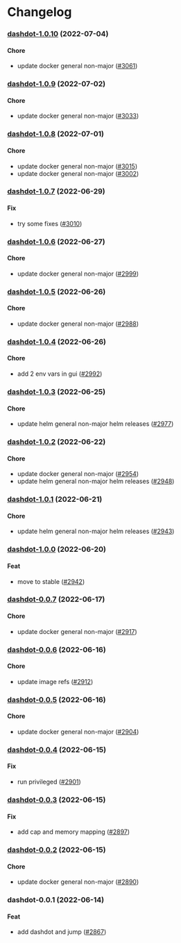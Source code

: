 # Changelog<br>


<a name="dashdot-1.0.10"></a>
### [dashdot-1.0.10](https://github.com/truecharts/apps/compare/dashdot-1.0.9...dashdot-1.0.10) (2022-07-04)

#### Chore

* update docker general non-major ([#3061](https://github.com/truecharts/apps/issues/3061))



<a name="dashdot-1.0.9"></a>
### [dashdot-1.0.9](https://github.com/truecharts/apps/compare/dashdot-1.0.8...dashdot-1.0.9) (2022-07-02)

#### Chore

* update docker general non-major ([#3033](https://github.com/truecharts/apps/issues/3033))



<a name="dashdot-1.0.8"></a>
### [dashdot-1.0.8](https://github.com/truecharts/apps/compare/dashdot-1.0.7...dashdot-1.0.8) (2022-07-01)

#### Chore

* update docker general non-major ([#3015](https://github.com/truecharts/apps/issues/3015))
* update docker general non-major ([#3002](https://github.com/truecharts/apps/issues/3002))



<a name="dashdot-1.0.7"></a>
### [dashdot-1.0.7](https://github.com/truecharts/apps/compare/dashdot-1.0.6...dashdot-1.0.7) (2022-06-29)

#### Fix

* try some fixes ([#3010](https://github.com/truecharts/apps/issues/3010))



<a name="dashdot-1.0.6"></a>
### [dashdot-1.0.6](https://github.com/truecharts/apps/compare/dashdot-1.0.5...dashdot-1.0.6) (2022-06-27)

#### Chore

* update docker general non-major ([#2999](https://github.com/truecharts/apps/issues/2999))



<a name="dashdot-1.0.5"></a>
### [dashdot-1.0.5](https://github.com/truecharts/apps/compare/dashdot-1.0.4...dashdot-1.0.5) (2022-06-26)

#### Chore

* update docker general non-major ([#2988](https://github.com/truecharts/apps/issues/2988))



<a name="dashdot-1.0.4"></a>
### [dashdot-1.0.4](https://github.com/truecharts/apps/compare/dashdot-1.0.3...dashdot-1.0.4) (2022-06-26)

#### Chore

* add 2 env vars in gui ([#2992](https://github.com/truecharts/apps/issues/2992))



<a name="dashdot-1.0.3"></a>
### [dashdot-1.0.3](https://github.com/truecharts/apps/compare/dashdot-1.0.2...dashdot-1.0.3) (2022-06-25)

#### Chore

* update helm general non-major helm releases ([#2977](https://github.com/truecharts/apps/issues/2977))



<a name="dashdot-1.0.2"></a>
### [dashdot-1.0.2](https://github.com/truecharts/apps/compare/dashdot-1.0.1...dashdot-1.0.2) (2022-06-22)

#### Chore

* update docker general non-major ([#2954](https://github.com/truecharts/apps/issues/2954))
* update helm general non-major helm releases ([#2948](https://github.com/truecharts/apps/issues/2948))



<a name="dashdot-1.0.1"></a>
### [dashdot-1.0.1](https://github.com/truecharts/apps/compare/dashdot-1.0.0...dashdot-1.0.1) (2022-06-21)

#### Chore

* update helm general non-major helm releases ([#2943](https://github.com/truecharts/apps/issues/2943))



<a name="dashdot-1.0.0"></a>
### [dashdot-1.0.0](https://github.com/truecharts/apps/compare/dashdot-0.0.7...dashdot-1.0.0) (2022-06-20)

#### Feat

* move to stable ([#2942](https://github.com/truecharts/apps/issues/2942))



<a name="dashdot-0.0.7"></a>
### [dashdot-0.0.7](https://github.com/truecharts/apps/compare/dashdot-0.0.6...dashdot-0.0.7) (2022-06-17)

#### Chore

* update docker general non-major ([#2917](https://github.com/truecharts/apps/issues/2917))



<a name="dashdot-0.0.6"></a>
### [dashdot-0.0.6](https://github.com/truecharts/apps/compare/dashdot-0.0.5...dashdot-0.0.6) (2022-06-16)

#### Chore

* update image refs ([#2912](https://github.com/truecharts/apps/issues/2912))



<a name="dashdot-0.0.5"></a>
### [dashdot-0.0.5](https://github.com/truecharts/apps/compare/dashdot-0.0.4...dashdot-0.0.5) (2022-06-16)

#### Chore

* update docker general non-major ([#2904](https://github.com/truecharts/apps/issues/2904))



<a name="dashdot-0.0.4"></a>
### [dashdot-0.0.4](https://github.com/truecharts/apps/compare/dashdot-0.0.3...dashdot-0.0.4) (2022-06-15)

#### Fix

* run privileged ([#2901](https://github.com/truecharts/apps/issues/2901))



<a name="dashdot-0.0.3"></a>
### [dashdot-0.0.3](https://github.com/truecharts/apps/compare/dashdot-0.0.2...dashdot-0.0.3) (2022-06-15)

#### Fix

* add cap and memory mapping ([#2897](https://github.com/truecharts/apps/issues/2897))



<a name="dashdot-0.0.2"></a>
### [dashdot-0.0.2](https://github.com/truecharts/apps/compare/dashdot-0.0.1...dashdot-0.0.2) (2022-06-15)

#### Chore

* update docker general non-major ([#2890](https://github.com/truecharts/apps/issues/2890))



<a name="dashdot-0.0.1"></a>
### dashdot-0.0.1 (2022-06-14)

#### Feat

* add dashdot and jump ([#2867](https://github.com/truecharts/apps/issues/2867))
